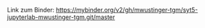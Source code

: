Link zum Binder: https://mybinder.org/v2/gh/mwustinger-tgm/syt5-jupyterlab-mwustinger-tgm.git/master